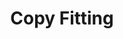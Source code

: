 ---
layout: home
title: "Copy Fitting"
description: |
  Copy fitting entails fitting the given content into a limited number of pages.
content: |
  Given a quantity of content, we'll learn to use a given amount of space on the page or on the screen to fit that content. 

  Hyphenation 

  Learn how to hyphenate rag-right copy and justified copy. 

  Widows & Orphans 

  How to fix widows and orphans. 

  Invisible Type 

  Manage line breaks, discretionary hyphens, various white spaces, etc... 
---